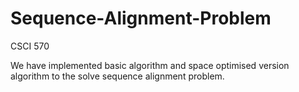 # Sequence-Alignment-Problem
CSCI 570

We have implemented basic algorithm and space optimised version algorithm to the solve sequence alignment problem.
